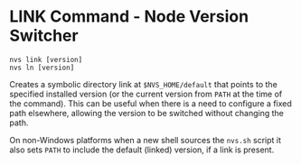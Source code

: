 # LINK Command - Node Version Switcher
```
nvs link [version]
nvs ln [version]
```
Creates a symbolic directory link at `$NVS_HOME/default` that points to the specified installed version (or the current version from `PATH` at the time of the command). This can be useful when there is a need to configure a fixed path elsewhere, allowing the version to be switched without changing the path.

On non-Windows platforms when a new shell sources the `nvs.sh` script it also sets `PATH` to include the default (linked) version, if a link is present.
